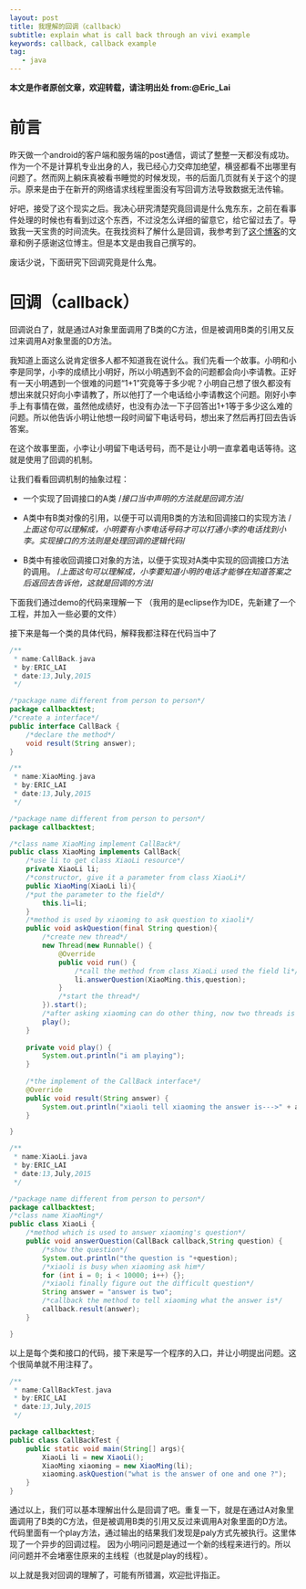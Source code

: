 ```yaml
---
layout: post
title: 我理解的回调（callback）
subtitle: explain what is call back through an vivi example
keywords: callback, callback example
tag:
   - java
---
```

**本文是作者原创文章，欢迎转载，请注明出处 from:@Eric_Lai**
# 前言

昨天做一个android的客户端和服务端的post通信，调试了整整一天都没有成功。作为一个不是计算机专业出身的人，我已经心力交瘁加绝望，横竖都看不出哪里有问题了。然而网上躺床真被看书睡觉的时候发现，书的后面几页就有关于这个的提示。原来是由于在新开的网络请求线程里面没有写回调方法导致数据无法传输。

好吧，接受了这个现实之后。我决心研究清楚究竟回调是什么鬼东东，之前在看事件处理的时候也有看到过这个东西，不过没怎么详细的留意它，给它留过去了。导致我一天宝贵的时间流失。在我找资料了解什么是回调，我参考到了[这个博客](http://blog.csdn.net/xiaanming/article/details/17483273)的文章和例子感谢这位博主。但是本文是由我自己撰写的。

废话少说，下面研究下回调究竟是什么鬼。

# 回调（callback）

回调说白了，就是通过A对象里面调用了B类的C方法，但是被调用B类的引用又反过来调用A对象里面的D方法。

我知道上面这么说肯定很多人都不知道我在说什么。我们先看一个故事。小明和小李是同学，小李的成绩比小明好，所以小明遇到不会的问题都会向小李请教。正好有一天小明遇到一个很难的问题“1+1”究竟等于多少呢？小明自己想了很久都没有想出来就只好向小李请教了，所以他打了一个电话给小李请教这个问题。刚好小李手上有事情在做，虽然他成绩好，也没有办法一下子回答出1+1等于多少这么难的问题。所以他告诉小明让他想一段时间留下电话号码，想出来了然后再打回去告诉答案。

在这个故事里面，小李让小明留下电话号码，而不是让小明一直拿着电话等待。这就是使用了回调的机制。

让我们看看回调机制的抽象过程：

* 一个实现了回调接口的A类
/*接口当中声明的方法就是回调方法*/

* A类中有B类对像的引用，以便于可以调用B类的方法和回调接口的实现方法
/*上面这句可以理解成，小明要有小李电话号码才可以打通小李的电话找到小李。实现接口的方法则是处理回调的逻辑代码*/

* B类中有接收回调接口对象的方法，以便于实现对A类中实现的回调接口方法的调用。
/*上面这句可以理解成，小李要知道小明的电话才能够在知道答案之后返回去告诉他，这就是回调的方法*/

下面我们通过demo的代码来理解一下
（我用的是eclipse作为IDE，先新建了一个工程，并加入一些必要的文件）

接下来是每一个类的具体代码，解释我都注释在代码当中了

```java
/**
 * name:CallBack.java
 * by:ERIC_LAI
 * date:13,July,2015
 */

/*package name different from person to person*/
package callbacktest;
/*create a interface*/
public interface CallBack {
	/*declare the method*/
	void result(String answer);
}
```

```java
/**
 * name:XiaoMing.java
 * by:ERIC_LAI
 * date:13,July,2015
 */

/*package name different from person to person*/
package callbacktest;

/*class name XiaoMing implement CallBack*/
public class XiaoMing implements CallBack{
	/*use li to get class XiaoLi resource*/
	private XiaoLi li;
	/*constructor, give it a parameter from class XiaoLi*/
	public XiaoMing(XiaoLi li){
	/*put the parameter to the field*/
		this.li=li;
	}
	/*method is used by xiaoming to ask question to xiaoli*/
	public void askQuestion(final String question){
		/*create new thread*/
		new Thread(new Runnable() {
			@Override
			public void run() {
				/*call the method from class XiaoLi used the field li*/
				li.answerQuestion(XiaoMing.this,question);
			}
			/*start the thread*/
		}).start();
		/*after asking xiaoming can do other thing, now two threads is working*/
		play();
	}
	
	private void play() {
		System.out.println("i am playing");
	}
	
	/*the implement of the CallBack interface*/
	@Override
	public void result(String answer) {
		System.out.println("xiaoli tell xiaoming the answer is--->" + answer);
	}

}
```

```java
/**
 * name:XiaoLi.java
 * by:ERIC_LAI
 * date:13,July,2015
 */

/*package name different from person to person*/
package callbacktest;
/*class name XiaoMing*/
public class XiaoLi {
	/*method which is used to answer xiaoming's question*/
	public void answerQuestion(CallBack callback,String question) {
		/*show the question*/
		System.out.println("the question is "+question);
		/*xiaoli is busy when xiaoming ask him*/
		for (int i = 0; i < 10000; i++) {};
		/*xiaoli finally figure out the difficult question*/
		String answer = "answer is two";
		/*callback the method to tell xiaoming what the answer is*/
		callback.result(answer);
	}

}
```
以上是每个类和接口的代码，接下来是写一个程序的入口，并让小明提出问题。这个很简单就不用注释了。

```java
/**
 * name:CallBackTest.java
 * by:ERIC_LAI
 * date:13,July,2015
 */

package callbacktest;
public class CallBackTest {
	public static void main(String[] args){		
		XiaoLi li = new XiaoLi();
		XiaoMing xiaoming = new XiaoMing(li);		
		xiaoming.askQuestion("what is the answer of one and one ?");
	}	
}
```

通过以上，我们可以基本理解出什么是回调了吧。重复一下，就是在通过A对象里面调用了B类的C方法，但是被调用B类的引用又反过来调用A对象里面的D方法。
代码里面有一个play方法，通过输出的结果我们发现是paly方式先被执行。这里体现了一个异步的回调过程。
因为小明问问题是通过一个新的线程来进行的。所以问问题并不会堵塞住原来的主线程（也就是play的线程）。

以上就是我对回调的理解了，可能有所错漏，欢迎批评指正。